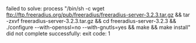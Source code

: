 failed to solve: process "/bin/sh -c wget ftp://ftp.freeradius.org/pub/freeradius/freeradius-server-3.2.3.tar.gz     && tar -zxvf freeradius-server-3.2.3.tar.gz     && cd freeradius-server-3.2.3     && ./configure --with-openssl=no --with-gnutls=yes     && make     && make install" did not complete successfully: exit code: 1
